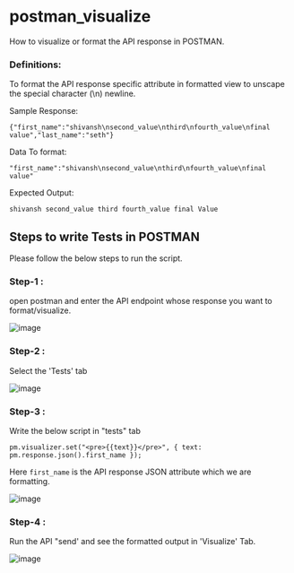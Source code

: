 # postman_visualize
How to visualize or format the API response in POSTMAN.

### Definitions:

To format the API response specific attribute in formatted view to unscape the special character (\n) newline. 

Sample Response:

`{"first_name":"shivansh\nsecond_value\nthird\nfourth_value\nfinal value","last_name":"seth"}`

Data To format:

`"first_name":"shivansh\nsecond_value\nthird\nfourth_value\nfinal value"`

Expected Output:

`shivansh
second_value
third
fourth_value
final Value`

## Steps to write Tests in POSTMAN

Please follow the below steps to run the script.

### Step-1 : 
open postman and enter the API endpoint whose response you want to format/visualize.

![image](https://user-images.githubusercontent.com/55994712/114040135-f5be2280-98a0-11eb-9b74-4a2c426f2c5d.png)

### Step-2 : 
Select the 'Tests' tab

![image](https://user-images.githubusercontent.com/55994712/114040058-e17a2580-98a0-11eb-919c-fb6a4eb701d7.png)

### Step-3 : 
Write the below script in "tests" tab

`pm.visualizer.set("<pre>{{text}}</pre>", {
    text: pm.response.json().first_name
});`

Here `first_name` is the API response JSON attribute which we are formatting.

![image](https://user-images.githubusercontent.com/55994712/114041783-75002600-98a2-11eb-97ae-546d53476a77.png)


### Step-4 : 

Run the API "send' and see the formatted output in 'Visualize' Tab.

![image](https://user-images.githubusercontent.com/55994712/114041349-1c308d80-98a2-11eb-814a-2e5ec9ae9a85.png)


